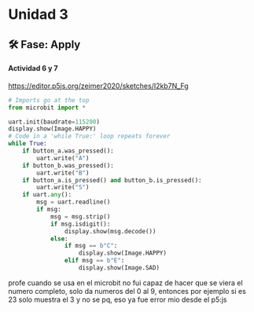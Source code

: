 # Unidad 3


## 🛠 Fase: Apply

#### Actividad 6 y 7

https://editor.p5js.org/zeimer2020/sketches/I2kb7N_Fg

``` Python
# Imports go at the top
from microbit import *

uart.init(baudrate=115200)
display.show(Image.HAPPY)
# Code in a 'while True:' loop repeats forever
while True:
    if button_a.was_pressed():
        uart.write("A")
    if button_b.was_pressed():
        uart.write("B")
    if button_a.is_pressed() and button_b.is_pressed():
        uart.write("S")
    if uart.any():
        msg = uart.readline()
        if msg:
            msg = msg.strip()
            if msg.isdigit():
                display.show(msg.decode())
            else:
                if msg == b"C":
                    display.show(Image.HAPPY)
                elif msg == b"E":
                    display.show(Image.SAD)
``` 

profe cuando se usa en el microbit no fui capaz de hacer que se viera el numero completo, solo da numeros del 0 al 9, entonces por ejemplo si es 23 solo muestra el 3 y no se pq, eso ya fue error mio desde el p5:js 



